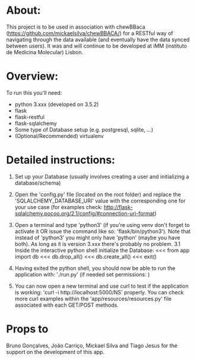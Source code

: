 # About:
This project is to be used in association with chewBBaca (https://github.com/mickaelsilva/chewBBACA/) for a RESTful way of navigating through the data available (and eventually have the data synced between users). It was and will continue to be developed at iMM (instituto de Medicina Molecular) Lisbon.

# Overview:
To run this you'll need:
- python 3.xxx (developed on 3.5.2)
- flask
- flask-restful
- flask-sqlalchemy
- Some type of Database setup (e.g. postgresql, sqlite, ...)
- (Optional/Recommended) virtualenv


# Detailed instructions:
1. Set up your Database (usually involves creating a user and initializing a database/schema)

2. Open the 'config.py' file (located on the root folder) and replace the 'SQLALCHEMY_DATABASE_URI' value with the corresponding one for your use case (for examples check: http://flask-sqlalchemy.pocoo.org/2.1/config/#connection-uri-format)

3. Open a terminal and type 'python3' (if you're using venv don't forget to activate it OR issue the command like so: 'flask/bin/python3'). Note that instead of 'python3' you might only have 'python' (maybe you have both). As long as it is version 3.xxx there's probably no problem. 
 3.1 Inside the interactive python shell initialize the Database:
 	 <<< from app import db
 	 <<< db.drop_all()
 	 <<< db.create_all()
 	 <<< exit()

4. Having exited the python shell, you should now be able to run the application with: './run.py' (if needed set permissions: )

5. You can now open a new terminal and use curl to test if the application is working: 'curl -i  http://localhost:5000/NS' properly. You can check more curl examples within the 'app/resources/resources.py' file associated with each GET/POST methods.

# Props to
Bruno Gonçalves, João Carriço, Mickael Silva and Tiago Jesus for the support on the development of this app.

